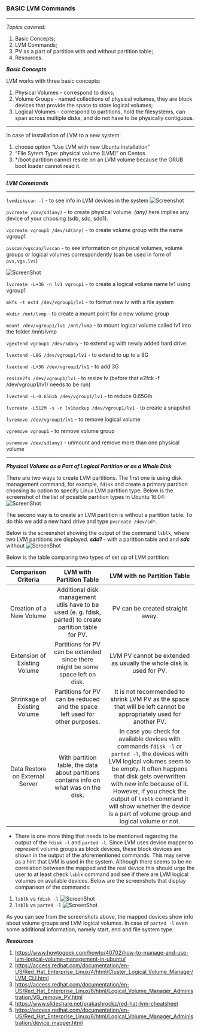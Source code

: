 

### **BASIC LVM Commands** ###
-------
*Topics covered:*
1. Basic Concepts;
2. LVM Commands;
2. PV as a part of partition with and without partition table;
3. Resources.


***Basic Concepts***


LVM works with three basic concepts:
1. Physical Volumes - correspond to disks; 
2. Volume Groups - named collections of physical volumes, they are block devices that provide the space to store logical volumes;
3. Logical Volumes - correspond to partitions, hold the filesystems, can span across multiple disks, and do not have to be physically contiguous.

_______________________________________________________________________________________________________________________________________

In case of installation of LVM to a new system:
1. choose option “Use LVM with new Ubuntu installation” 
2. “File Sytem Type: physical volume (LVM)” on Centos 
3. */boot partition cannot reside on an LVM volume because the GRUB boot loader cannot read it.
_______________________________________________________________________________________________________________________________________


***LVM Commands***

______________________________________________________________________________________________________________________________________
```lvmdiskscan -l``` -  to see info in LVM devices in the system ![Screenshot](https://github.com/irynadiudiuk/Linux_Fundamentals/blob/master/LVM/lvm.PNG)


```pvcreate /dev/sd(any)``` -  to create physical volume. *(any)* here implies any device of your choosing (sdb, sdc, sdd1).

```vgcreate vgroup1 /dev/sd(any)``` - to create volume group with the name vgroup1

```pvscan/vgscan/lvscan``` - to see information on physical volumes, volume groups or logical volumes correspondently (can be used in form of ```pvs,vgs,lvs```)

![ScreenShot](https://github.com/irynadiudiuk/Linux_Fundamentals/blob/master/LVM/vgs.PNG)


```lvcreate -L+3G -n lv1 vgroup1``` - to  create a logical volume name lv1 using vgroup1

```mkfs -t ext4 /dev/vgroup1/lv1``` - to format new lv with a file system

```mkdir /mnt/lvmp```  - to create a mount point for a new volume group

```mount /dev/vgroup1/lv1 /mnt/lvmp``` - to mount logical volume called lv1 into the folder /mnt/lvmp

```vgextend vgroup1 /dev/sdany``` - to extend vg with newly added hard drive

```lvextend -L8G /dev/vgroup1/lv1``` - to extend to up to a 8G

```lvextend -L+3G /dev/vgroup1/lv1``` - to add 3G

```resize2fs /dev/vgroup1/lv1``` - to resize lv (before that e2fck -f /dev/vgroup1/lv1/ needs to be run)

```lvextend -L-0.65Gib /dev/vgroup1/lv1``` - to reduce 0.65Gib

```lvcreate -L512M -s -n lv1backup /dev/vgroup1/lv1``` - to create a snapshot

```lvremove /dev/vgroup1/lv1``` - to remove logical volume

```vgremove vgroup1``` - to remove volume group

```pvremove /dev/sd(any)```  - unmount and remove more than one physical volume


________________________________________________________________________________________________________________________________
 
 ***Physical Volume as a Part of Logical Partition or as a Whole Disk*** 
 
 There are two ways to create LVM partitions. The first one is using disk management command, for example, ```fdisk``` and create a primary partition choosing ```8e``` option to specify Linux LVM partition type.
 Below is the screenshot of the list of possible partition types in Ubuntu 16.04:
 ![ScreenShot](https://github.com/irynadiudiuk/Linux_Fundamentals/blob/master/LVM/8E.PNG)
 
 
The second way is to create an LVM partition is without a partition table. To do this we add a new hard drive and type ```pvcreate /dev/sd*```. 

Below is the screenshot showing the output of the command ```lsblk```, where two LVM partitions are displayed.
***sdd1*** - with a parittion table and and ***sdc*** without
 ![ScreenShot](https://github.com/irynadiudiuk/Linux_Fundamentals/blob/master/LVM/withwithout.PNG)
 
 Below is the table comparing two types of set up of LVM partition:
 
 
| Comparison Criteria | LVM with Partition Table | LVM with no Partition Table |
| :-----------:       |     :-------------:      |     :---------------------: |
| Creation of a New Volume | Additional disk management utils have to be used (e. g. fdisk, parted) to create partition table for PV.    | PV can be created straight away.  |
| Extension  of Existing Volume      | Partitions for PV can be extended since there might be some space left on disk.   | LVM PV cannot be extended as usually the whole disk is used for PV.     |
| Shrinkage of Existing Volume       | Partitions for PV can be reduced and the space left used for other purposes.     |  It is not recommended to shrink LVM PV as the space that will be left cannot be appropriately used for another PV.   |
| Data Restore on External Server    | With partition table, the data about partitions contains info on what was on the disk.   | In case you check for available devices with commands ```fdisk -l``` or ```parted -l```, the devices with LVM logical volumes seem to be empty. It often happens that disk gets overwritten with new info because of it. However, if you check the output of ```lsblk``` command it will show whether the device is a part of volume group and logical volume or not.  |

* There is one more thing that needs to be mentioned regarding the output of the ```fdisk -l``` and ```parted -l```. 
Since LVM  uses device mapper to represent volume groups as block devices, these block devices are shown in the output of the aforementioned commands. This may serve as a hint that LVM is used in the system.
Although there seems to be no correlation between the mapped and the real device this should urge the user to at least check ```lsblk``` command and see if there are LVM logical volumes on available devices.
Below are the screenshots that display comparison of the commands:
1. ```lsblk``` vs ```fdisk -l```
 ![ScreenShot](https://github.com/irynadiudiuk/Linux_Fundamentals/blob/master/LVM/fdisk.PNG)
2.  ```lsblk``` vs ```parted -l```
 ![ScreenShot](https://github.com/irynadiudiuk/Linux_Fundamentals/blob/master/LVM/parted.PNG)
 
 As you can see from the screenshots above, the mapped devices show info about volume groups and LVM logical volumes. In case of ```parted -l``` even some additional information, namely start, end and file system type.
 
 ***Resources***
 
 1. https://www.howtogeek.com/howto/40702/how-to-manage-and-use-lvm-logical-volume-management-in-ubuntu/
 2. https://access.redhat.com/documentation/en-US/Red_Hat_Enterprise_Linux/4/html/Cluster_Logical_Volume_Manager/LVM_CLI.html
 3. https://access.redhat.com/documentation/en-US/Red_Hat_Enterprise_Linux/6/html/Logical_Volume_Manager_Administration/VG_remove_PV.html
 4. https://www.slideshare.net/prakashrockz/red-hat-lvm-cheatsheet
 5. https://access.redhat.com/documentation/en-US/Red_Hat_Enterprise_Linux/6/html/Logical_Volume_Manager_Administration/device_mapper.html
 




